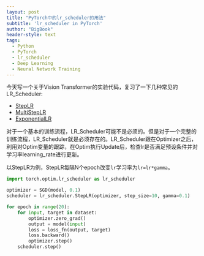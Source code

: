 ```yaml
---
layout: post
title: "PyTorch中的lr_scheduler的用法"
subtitle: 'lr_scheduler in PyTorch'
author: "BigBook"
header-style: text
tags:
  - Python
  - PyTorch
  - lr_scheduler
  - Deep Learning
  - Neural Network Training
---
```


今天写一个关于Vision Transformer的实验代码，复习了一下几种常见的LR_Scheduler:

- [StepLR](https://pytorch.org/docs/stable/generated/torch.optim.lr_scheduler.StepLR.html#torch.optim.lr_scheduler.StepLR)
- [MultiStepLR](https://pytorch.org/docs/stable/generated/torch.optim.lr_scheduler.MultiStepLR.html#torch.optim.lr_scheduler.MultiStepLR)
- [ExponentialLR](https://pytorch.org/docs/stable/generated/torch.optim.lr_scheduler.ExponentialLR.html#torch.optim.lr_scheduler.ExponentialLR)


对于一个基本的训练流程，LR_Scheduler可能不是必须的。但是对于一个完整的训练流程，LR_Scheduler就是必须存在的。LR_Scheduler跟在Optimizer之后，利用对Optim变量的跟踪，在Optim执行Update后，检查lr是否满足预设条件并对学习率learning_rate进行更新。

以StepLR为例，StepLR每隔N个epoch改变`lr`学习率为`lr=lr*gamma`。

```Python
import torch.optim.lr_scheduler as lr_scheduler

optimizer = SGD(model, 0.1)
scheduler = lr_scheduler.StepLR(optimizer, step_size=10, gamma=0.1)

for epoch in range(20):
    for input, target in dataset:
        optimizer.zero_grad()
        output = model(input)
        loss = loss_fn(output, target)
        loss.backward()
        optimizer.step()
    scheduler.step()
```

